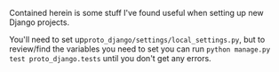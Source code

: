 Contained herein is some stuff I've found useful when setting up new Django projects.

You'll need to set up`proto_django/settings/local_settings.py`, but to review/find the variables you need to set you can run `python manage.py test proto_django.tests` until you don't get any errors.
